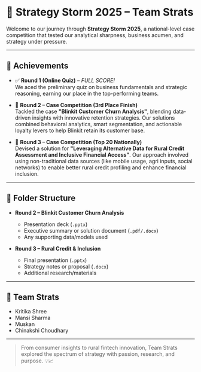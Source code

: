 # 🚀 Strategy Storm 2025 – Team Strats

Welcome to our journey through **Strategy Storm 2025**, a national-level case competition that tested our analytical sharpness, business acumen, and strategy under pressure.

---

## 🌟 Achievements

- ✅ **Round 1 (Online Quiz)** – *FULL SCORE!*  
  We aced the preliminary quiz on business fundamentals and strategic reasoning, earning our place in the top-performing teams.
  
- 🥉 **Round 2 – Case Competition (3rd Place Finish)**  
  Tackled the case **"Blinkit Customer Churn Analysis"**, blending data-driven insights with innovative retention strategies. Our solutions combined behavioral analytics, smart segmentation, and actionable loyalty levers to help Blinkit retain its customer base.
  
- 🎯 **Round 3 – Case Competition (Top 20 Nationally)**  
  Devised a solution for **"Leveraging Alternative Data for Rural Credit Assessment and Inclusive Financial Access"**. Our approach involved using non-traditional data sources (like mobile usage, agri inputs, social networks) to enable better rural credit profiling and enhance financial inclusion.

---

## 📂 Folder Structure

- **Round 2 – Blinkit Customer Churn Analysis**
  - Presentation deck (`.pptx`)
  - Executive summary or solution document (`.pdf/.docx`)
  - Any supporting data/models used
  
- **Round 3 – Rural Credit & Inclusion**
  - Final presentation (`.pptx`)
  - Strategy notes or proposal (`.docx`)
  - Additional research/materials

---

## 👥 Team Strats

- Kritika Shree  
- Mansi Sharma  
- Muskan  
- Chinakshi Choudhary  

---

> From consumer insights to rural fintech innovation, Team Strats explored the spectrum of strategy with passion, research, and purpose. 💡📈
